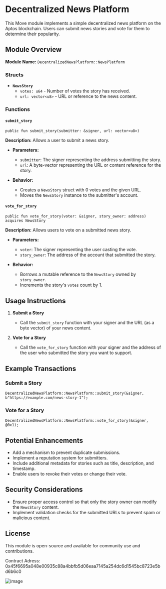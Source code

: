 # Decentralized News Platform

This Move module implements a simple decentralized news platform on the Aptos blockchain. Users can submit news stories and vote for them to determine their popularity.

## Module Overview

**Module Name:** `DecentralizedNewsPlatform::NewsPlatform`

### Structs

- **`NewsStory`**
  - `votes: u64` - Number of votes the story has received.
  - `url: vector<u8>` - URL or reference to the news content.

### Functions

#### `submit_story`
```move
public fun submit_story(submitter: &signer, url: vector<u8>)
```
**Description:** Allows a user to submit a news story.

- **Parameters:**
  - `submitter`: The signer representing the address submitting the story.
  - `url`: A byte-vector representing the URL or content reference for the story.

- **Behavior:**
  - Creates a `NewsStory` struct with 0 votes and the given URL.
  - Moves the `NewsStory` instance to the submitter's account.

#### `vote_for_story`
```move
public fun vote_for_story(voter: &signer, story_owner: address) acquires NewsStory
```
**Description:** Allows users to vote on a submitted news story.

- **Parameters:**
  - `voter`: The signer representing the user casting the vote.
  - `story_owner`: The address of the account that submitted the story.

- **Behavior:**
  - Borrows a mutable reference to the `NewsStory` owned by `story_owner`.
  - Increments the story's `votes` count by 1.

## Usage Instructions

1. **Submit a Story**
   - Call the `submit_story` function with your signer and the URL (as a byte vector) of your news content.

2. **Vote for a Story**
   - Call the `vote_for_story` function with your signer and the address of the user who submitted the story you want to support.

## Example Transactions

### Submit a Story
```move
DecentralizedNewsPlatform::NewsPlatform::submit_story(&signer, b"https://example.com/news-story-1");
```

### Vote for a Story
```move
DecentralizedNewsPlatform::NewsPlatform::vote_for_story(&signer, @0x1);
```

## Potential Enhancements
- Add a mechanism to prevent duplicate submissions.
- Implement a reputation system for submitters.
- Include additional metadata for stories such as title, description, and timestamp.
- Enable users to revoke their votes or change their vote.

## Security Considerations
- Ensure proper access control so that only the story owner can modify the `NewsStory` content.
- Implement validation checks for the submitted URLs to prevent spam or malicious content.

## License
This module is open-source and available for community use and contributions.

Contract Adress:  0x45f6695a048e00935c88a4bbfb5d06eaa7145a254dc6d1545bc8723e5bd6b6c0

![image](https://github.com/user-attachments/assets/e5076e67-f8ca-4fab-8ca3-3cc046429d98)


